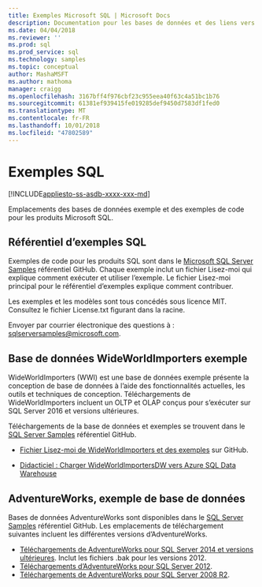 ```yaml
---
title: Exemples Microsoft SQL | Microsoft Docs
description: Documentation pour les bases de données et des liens vers des exemples pour les produits Microsoft SQL.
ms.date: 04/04/2018
ms.reviewer: ''
ms.prod: sql
ms.prod_service: sql
ms.technology: samples
ms.topic: conceptual
author: MashaMSFT
ms.author: mathoma
manager: craigg
ms.openlocfilehash: 3167bff4f976cbf23c955eea40f63c4a51bc1b76
ms.sourcegitcommit: 61381ef939415fe019285def9450d7583df1fed0
ms.translationtype: MT
ms.contentlocale: fr-FR
ms.lasthandoff: 10/01/2018
ms.locfileid: "47802589"
---
```

# <a name="sql-samples"></a>Exemples SQL

[!INCLUDE[appliesto-ss-asdb-xxxx-xxx-md](../includes/appliesto-ss-asdb-asdw-pdw-md.md)]

Emplacements des bases de données exemple et des exemples de code pour les produits Microsoft SQL.

## <a name="sql-samples-repository"></a>Référentiel d’exemples SQL

Exemples de code pour les produits SQL sont dans le [Microsoft SQL Server Samples](https://github.com/microsoft/sql-server-samples) référentiel GitHub. Chaque exemple inclut un fichier Lisez-moi qui explique comment exécuter et utiliser l’exemple. Le fichier Lisez-moi principal pour le référentiel d’exemples explique comment contribuer. 

Les exemples et les modèles sont tous concédés sous licence MIT. Consultez le fichier License.txt figurant dans la racine.

Envoyer par courrier électronique des questions à : sqlserversamples@microsoft.com.


## <a name="wideworldimporters-sample-database"></a>Base de données WideWorldImporters exemple

WideWorldImporters (WWI) est une base de données exemple présente la conception de base de données à l’aide des fonctionnalités actuelles, les outils et techniques de conception. Téléchargements de WideWorldImporters incluent un OLTP et OLAP conçus pour s’exécuter sur SQL Server 2016 et versions ultérieures. 

Téléchargements de la base de données et exemples se trouvent dans le [SQL Server Samples](https://github.com/Microsoft/sql-server-samples) référentiel GitHub.


- [Fichier Lisez-moi de WideWorldImporters et des exemples](https://github.com/Microsoft/sql-server-samples/tree/master/samples/databases/wide-world-importers) sur GitHub.

- [Didacticiel : Charger WideWorldImportersDW vers Azure SQL Data Warehouse](/azure/sql-data-warehouse/load-data-wideworldimportersdw)


## <a name="adventureworks-sample-database"></a>AdventureWorks, exemple de base de données

Bases de données AdventureWorks sont disponibles dans le [SQL Server Samples](https://github.com/Microsoft/sql-server-samples) référentiel GitHub.  Les emplacements de téléchargement suivantes incluent les différentes versions d’AdventureWorks.

- [Téléchargements de AdventureWorks pour SQL Server 2014 et versions ultérieures](https://github.com/Microsoft/sql-server-samples/releases/tag/adventureworks). Inclut les fichiers .bak pour les versions 2012.
- [Téléchargements d’AdventureWorks pour SQL Server 2012](https://github.com/Microsoft/sql-server-samples/releases/tag/adventureworks2012).
- [Téléchargements de AdventureWorks pour SQL Server 2008 R2](https://github.com/Microsoft/sql-server-samples/releases/tag/adventureworks2008r2).
